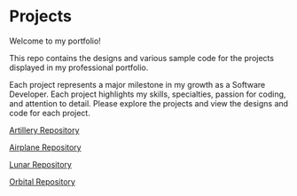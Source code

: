 # Projects

Welcome to my portfolio!

This repo contains the designs and various sample code for the projects displayed in my professional portfolio.

Each project represents a major milestone in my growth as a Software Developer. Each project highlights my skills, specialties, passion for coding, and attention to detail. Please explore the projects and view the designs and code for each project.

[Artillery Repository](Artillery)

[Airplane Repository](Airplane)

[Lunar Repository](Lunar)

[Orbital Repository](Orbital)
